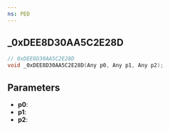 ```yaml
---
ns: PED
---
```

## _0xDEE8D30AA5C2E28D

```c
// 0xDEE8D30AA5C2E28D
void _0xDEE8D30AA5C2E28D(Any p0, Any p1, Any p2);
```

## Parameters
* **p0**:
* **p1**:
* **p2**:
